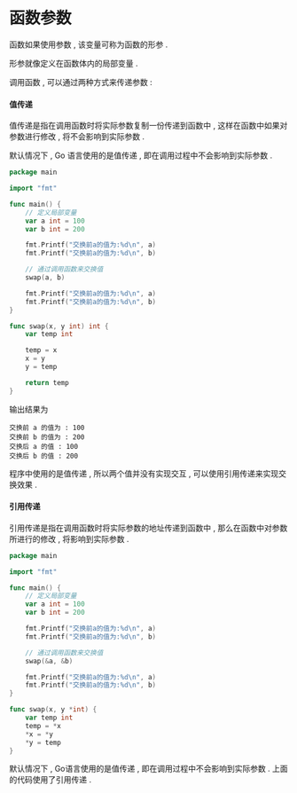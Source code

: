 # 函数参数

函数如果使用参数 , 该变量可称为函数的形参 .

形参就像定义在函数体内的局部变量 .

调用函数 , 可以通过两种方式来传递参数 :

#### **值传递**

值传递是指在调用函数时将实际参数复制一份传递到函数中 , 这样在函数中如果对参数进行修改 , 将不会影响到实际参数 .

默认情况下 , Go 语言使用的是值传递 , 即在调用过程中不会影响到实际参数 .

```go
package main

import "fmt"

func main() {
    // 定义局部变量
    var a int = 100
    var b int = 200

    fmt.Printf("交换前a的值为:%d\n", a)
    fmt.Printf("交换前a的值为:%d\n", b)

    // 通过调用函数来交换值
    swap(a, b)

    fmt.Printf("交换前a的值为:%d\n", a)
    fmt.Printf("交换前a的值为:%d\n", b)
}

func swap(x, y int) int {
    var temp int

    temp = x
    x = y
    y = temp

    return temp
}
```

输出结果为

```
交换前 a 的值为 : 100
交换前 b 的值为 : 200
交换后 a 的值 : 100
交换后 b 的值 : 200
```

程序中使用的是值传递 , 所以两个值并没有实现交互 , 可以使用引用传递来实现交换效果 .

#### **引用传递**

引用传递是指在调用函数时将实际参数的地址传递到函数中 , 那么在函数中对参数所进行的修改 , 将影响到实际参数 .

```go
package main

import "fmt"

func main() {
	// 定义局部变量
	var a int = 100
	var b int = 200

	fmt.Printf("交换前a的值为:%d\n", a)
	fmt.Printf("交换前a的值为:%d\n", b)

	// 通过调用函数来交换值
	swap(&a, &b)

	fmt.Printf("交换前a的值为:%d\n", a)
	fmt.Printf("交换前a的值为:%d\n", b)
}

func swap(x, y *int) {
	var temp int
	temp = *x
	*x = *y
	*y = temp
}
```

默认情况下 , Go语言使用的是值传递 , 即在调用过程中不会影响到实际参数 . 上面的代码使用了引用传递 . 

